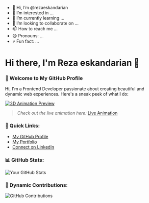 - 👋 Hi, I’m @rezaeskandarian
- 👀 I’m interested in ...
- 🌱 I’m currently learning ...
- 💞️ I’m looking to collaborate on ...
- 📫 How to reach me ...
- 😄 Pronouns: ...
- ⚡ Fun fact: ...

<!---
rezaeskandarian/rezaeskandarian is a ✨ special ✨ repository because its `README.md` (this file) appears on your GitHub profile.
You can click the Preview link to take a look at your changes.
--->


# Hi there, I'm Reza eskandarian 👋

### 🌟 Welcome to My GitHub Profile

Hi, I'm a Frontend Developer passionate about creating beautiful and dynamic web experiences. Here's a sneak peek of what I do:

[![3D Animation Preview](https://user-images.githubusercontent.com/your-profile-placeholder.png)](https://codepen.io/VoXelo/pen/YPKNbLM)

> *Check out the live animation here:* [Live Animation](https://codepen.io/VoXelo/pen/YPKNbLM)

### 🔗 Quick Links:
- [My GitHub Profile](https://github.com/your-profile)
- [My Portfolio](https://your-portfolio-link.com)
- [Connect on LinkedIn](https://linkedin.com/in/your-profile)

### 📊 GitHub Stats:
![Your GitHub Stats](https://github-readme-stats.vercel.app/api?username=your-username&show_icons=true&theme=radical)

### 🎨 Dynamic Contributions:
![GitHub Contributions](https://github-readme-streak-stats.herokuapp.com/?user=your-username&theme=radical)
